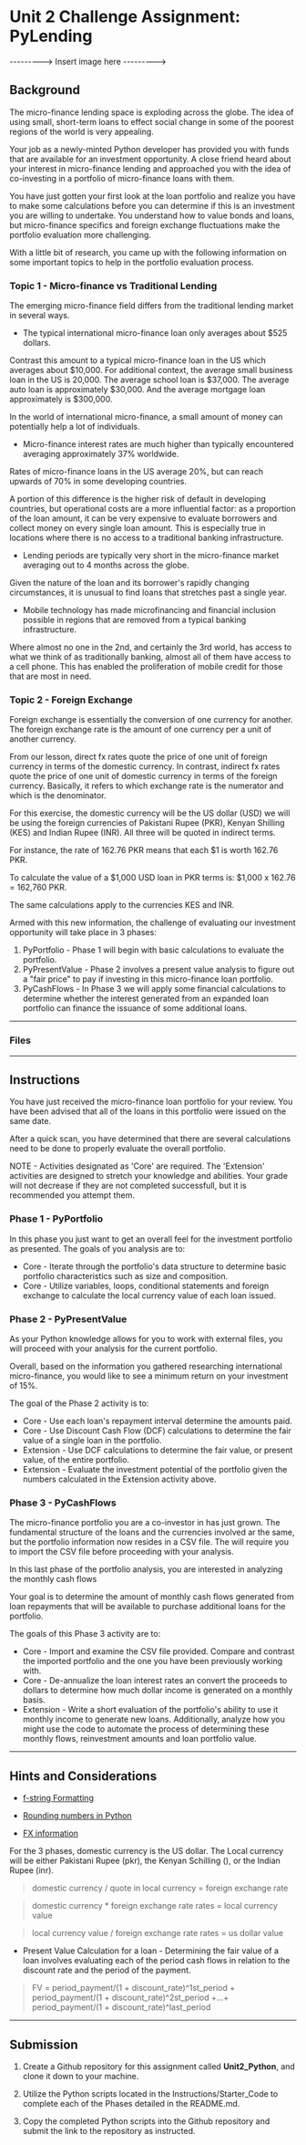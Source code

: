 # Unit 2 Challenge Assignment: PyLending

--------->
Insert image here
--------->

## Background

The micro-finance lending space is exploding across the globe. The idea of using small, short-term loans to effect social change in some of the poorest regions of the world is very appealing.

Your job as a newly-minted Python developer has provided you with funds that are available for an investment opportunity. A close friend heard about your interest in micro-finance lending and approached you with the idea of co-investing in a portfolio of micro-finance loans with them.

You have just gotten your first look at the loan portfolio and realize you have to make some calculations before you can determine if this is an investment you are willing to undertake. You understand how to value bonds and loans, but micro-finance specifics and foreign exchange fluctuations make the portfolio evaluation more challenging.

With a little bit of research, you came up with the following information on some important topics to help in the portfolio evaluation process.


### Topic 1 - Micro-finance vs Traditional Lending

The emerging micro-finance field differs from the traditional lending market in several ways.

 - The typical international micro-finance loan only averages about $525 dollars.

Contrast this amount to a typical micro-finance loan in the US which averages about $10,000. For additional context, the average small business loan in the US is 20,000. The average school loan is $37,000. The average auto loan is approximately $30,000. And the average mortgage loan approximately is $300,000.

In the world of international micro-finance, a small amount of money can potentially help a lot of individuals.

 - Micro-finance interest rates are much higher than typically encountered averaging approximately 37% worldwide.

Rates of micro-finance loans in the US average 20%, but can reach upwards of 70% in some developing countries.

A portion of this difference is the higher risk of default in developing countries, but operational costs are a more influential factor: as a proportion of the loan amount, it can be very expensive to evaluate borrowers and collect money on every single loan amount. This is especially true in locations where there is no access to a traditional banking infrastructure.


- Lending periods are typically very short in the micro-finance market averaging out to 4 months across the globe.

Given the nature of the loan and its borrower's rapidly changing circumstances, it is unusual to find loans that stretches past a single year.

- Mobile technology has made microfinancing and financial inclusion possible in regions that are removed from a typical banking infrastructure.

Where almost no one in the 2nd, and certainly the 3rd world, has access to what we think of as traditionally banking, almost all of them have access to a cell phone. This has enabled the proliferation of mobile credit for those that are most in need.

### Topic 2 - Foreign Exchange

Foreign exchange is essentially the conversion of one currency for another. The foreign exchange rate is the amount of one currency per a unit of another currency.

From our lesson, direct fx rates quote the price of one unit of foreign currency in terms of the domestic currency. In contrast, indirect fx rates quote the price of one unit of domestic currency in terms of the foreign currency. Basically, it refers to which exchange rate is the numerator and which is the denominator.

For this exercise, the domestic currency will be the US dollar (USD) we will be using the foreign currencies of Pakistani Rupee (PKR), Kenyan Shilling (KES) and Indian Rupee (INR). All three will be quoted in indirect terms.

For instance, the rate of 162.76 PKR means that each $1 is worth 162.76 PKR.

To calculate the value of a $1,000 USD loan in PKR terms is:  $1,000 x 162.76 = 162,760 PKR.

The same calculations apply to the currencies KES and INR.


Armed with this new information, the challenge of evaluating our investment opportunity will take place in 3 phases:

1. PyPortfolio - Phase 1 will begin with basic calculations to evaluate the portfolio.
2. PyPresentValue - Phase 2 involves a present value analysis to figure out a "fair price" to pay if investing in this micro-finance loan portfolio.
3. PyCashFlows - In Phase 3 we will apply some financial calculations to determine whether the interest generated from an expanded loan portfolio can finance the issuance of some additional loans.

---

### Files

---


## Instructions

You have just received the micro-finance loan portfolio for your review.  You have been advised that all of the loans in this portfolio were issued on the same date.

After a quick scan, you have determined that there are several calculations need to be done to properly evaluate the overall portfolio.

NOTE - Activities designated as 'Core' are required. The 'Extension' activities are designed to stretch your knowledge and abilities. Your grade will not decrease if they are not completed successfull, but it is recommended you attempt them.

### Phase 1 - PyPortfolio

In this phase you just want to get an overall feel for the investment portfolio as presented. The goals of you analysis are to:

 * Core - Iterate through the portfolio's data structure to determine basic portfolio characteristics such as size and composition.
 * Core - Utilize variables, loops, conditional statements and foreign exchange to calculate the local currency value of each loan issued.



### Phase 2 - PyPresentValue


As your Python knowledge allows for you to work with external files, you will proceed with your analysis for the current portfolio.

Overall, based on the information you gathered researching international micro-finance, you would like to see a minimum return on your investment of 15%.

The goal of the Phase 2 activity is to:

 * Core - Use each loan's repayment interval determine the amounts paid.
 * Core - Use Discount Cash Flow (DCF) calculations to determine the fair value of a single loan in the portfolio.
 * Extension - Use DCF calculations to determine the fair value, or present value, of the entire portfolio.
 * Extension - Evaluate the investment potential of the portfolio given the numbers calculated in the Extension activity above.


### Phase 3 - PyCashFlows

The micro-finance portfolio you are a co-investor in has just grown. The fundamental structure of the loans and the currencies involved ar the same, but the portfolio information now resides in a CSV file.  The will require you to import the CSV file before proceeding with your analysis.

In this last phase of the portfolio analysis,  you are interested in analyzing the monthly cash flows

Your goal is to determine the amount of monthly cash flows generated from loan repayments that will be available to purchase additional loans for the portfolio.

The goals of this Phase 3 activity are to:

* Core - Import and examine the CSV file provided. Compare and contrast the imported portfolio and the one you have been previously working with.
* Core - De-annualize the loan interest rates an convert the proceeds to dollars to determine how much dollar income is generated on a monthly basis.
* Extension - Write a short evaluation of the portfolio's ability to use it monthly income to generate new loans. Additionally, analyze how you might use the code to automate the process of determining these monthly flows, reinvestment amounts and loan portfolio value.

---

## Hints and Considerations

* [f-string Formatting](https://realpython.com/python-f-strings/)

* [Rounding numbers in Python](https://realpython.com/python-rounding/)

* [FX information](https://admiralmarkets.com/education/articles/forex-basics/forex-direct-quote-vs-forex-indirect-quote)

For the 3 phases, domestic currency is the US dollar. The Local currency will be either Pakistani Rupee (pkr), the Kenyan Schilling (), or the Indian Rupee (inr).

> domestic currency  / quote in local currency  = foreign exchange rate


> domestic currency * foreign exchange rate rates = local currency value

> local currency value / foreign exchange rate rates = us dollar value

* Present Value Calculation for a loan - Determining the fair value of a loan involves evaluating each of the period cash flows in relation to the discount rate and the period of the payment.

> FV = period_payment/(1 + discount_rate)^1st_period + period_payment/(1 + discount_rate)^2st_period +...+ period_payment/(1 + discount_rate)^last_period

---

## Submission

1. Create a Github repository for this assignment called **Unit2_Python**, and clone it down to your machine.

2. Utilize the Python scripts located in the Instructions/Starter_Code to complete each of the Phases detailed in the README.md.

3. Copy the completed Python scripts into the Github repository and submit the link to the repository as instructed.
